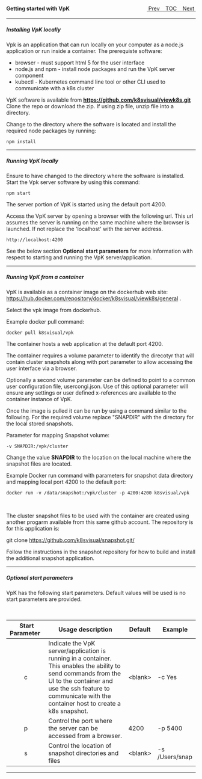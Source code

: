 <topicKey gettingstarted/>
<topicBack id="topicNext" link="generalusage"/>
<topicNext id="topicBack" link="toc"/>

<a style="float: right;" href="javascript:docNextTopic()">&nbsp;&nbsp;Next&nbsp;<i class="fas fa-lg fa-arrow-right"></i></a>
<a style="float: right;" href="javascript:docNextTopic('toc')">&nbsp;&nbsp;TOC&nbsp;&nbsp;</a>
<a style="float: right;" href="javascript:docPrevTopic()"><i class="fas fa-lg fa-arrow-left"></i>&nbsp;Prev&nbsp;&nbsp;</a>

#### Getting started with VpK

---

<!-- <div style="margin-left: 150px;">
    <iframe width="700" height="390" src="https://www.youtube.com/embed/oLnhPCZa_fo">
    </iframe>    
</div> -->


##### Installing VpK locally

Vpk is an application that can run locally on your computer as a node.js application or run inside a container.  The prerequiste software:

- browser - must support html 5 for the user interface 
- node.js and npm - install node packages and run the VpK server component 
- kubectl - Kubernetes command line tool or other CLI used to communicate with a k8s cluster 


VpK software is available from __https://github.com/k8svisual/viewk8s.git__ Clone the repo or download the zip.  If using zip file, unzip file into a directory.

Change to the directory where the software is located and install the required node packages by running: 

```
npm install
```

---

##### Running VpK locally

Ensure to have changed to the directory where the software is installed.  Start the Vpk server software by using this command: 

```
npm start
```

The server portion of VpK is started using the default port 4200.

Access the VpK server by opening a browser with the following url. This url assumes the server is running on the same machine where the browser is launched.  If not
replace the 'localhost' with the server address.

```
http://localhost:4200
```

See the below section __Optional start parameters__ for more information with respect to starting and running the VpK server/application.

---

##### Running VpK from a container
	
VpK is available as a container image on the dockerhub web site: 
https://hub.docker.com/repository/docker/k8svisual/viewk8s/general . 

Select the vpk image from dockerhub.

Example docker pull command: 
```
docker pull k8svisual/vpk
```

The container hosts a web application at the default port 4200.

The container requires a volume parameter to identify the direcotyr that will contain cluster snapshots along with port parameter to allow accessing the user interface via a browser.  

Optionally a second volume parameter can be defined to point to a common user configuration file, usercongi.json. Use of this optional parameter will ensure any settings or user defined x-references are available to the container instance of VpK.

Once the image is pulled it can be run by using a command similar to the following.  For the required volume replace "SNAPDIR" with the directory for the local stored snapshots. 

Parameter for mapping Snapshot volume:
```
-v SNAPDIR:/vpk/cluster
```
Change the value __SNAPDIR__ to the location on the local machine where the snapshot files are located.


Example Docker run command with parameters for snapshot data directory and mapping local port 4200 to the default port:
```
docker run -v /data/snapshot:/vpk/cluster -p 4200:4200 k8svisual/vpk
```

<br>

The cluster snapshot files to be used with the container are created using another progarm available from this same github account.  The repository is for this application is:

git clone https://github.com/k8svisual/snapshot.git/ 

Follow the instructions in the snapshot repository for how to build and install the additional snapshot application.


---

##### Optional start parameters

VpK has the following start parameters.  Default values will be used is no start parameters are provided. 

<br>

| &nbsp;Start Parameter&nbsp; | Usage description | Default | Example |
|:---:|---|---|---|
| c | Indicate the VpK server/application is running in a container. <br> This enables the ability to send commands from the UI to the container and use the ssh feature to communicate with the container host to create a k8s snapshot. | &lt;blank&gt; | -c Yes |
| p | Control the port where the server can be accessed from a browser. | 4200 | -p 5400 |
| s | Control the location of snapshot directories and files | &lt;blank&gt; | -s /Users/snap |


---
